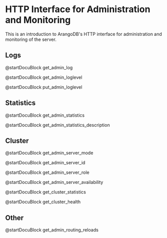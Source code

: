 HTTP Interface for Administration and Monitoring
================================================

This is an introduction to ArangoDB's HTTP interface for administration and
monitoring of the server.

Logs
----

<!-- lib/Admin/RestAdminLogHandler.cpp -->

@startDocuBlock get_admin_log

@startDocuBlock get_admin_loglevel

@startDocuBlock put_admin_loglevel

Statistics
----------

<!-- js/actions/api-system.js -->

@startDocuBlock get_admin_statistics

<!-- js/actions/api-system.js -->

@startDocuBlock get_admin_statistics_description

Cluster
-------

<!-- js/actions/api-system.js -->

@startDocuBlock get_admin_server_mode

@startDocuBlock get_admin_server_id

@startDocuBlock get_admin_server_role

@startDocuBlock get_admin_server_availability

<!-- js/actions/api-cluster.js -->

@startDocuBlock get_cluster_statistics

@startDocuBlock get_cluster_health


Other
-----

<!-- js/actions/api-system.js -->

@startDocuBlock get_admin_routing_reloads
